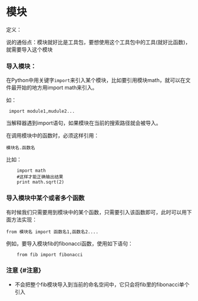 # 模块

定义：

说的通俗点：模块就好比是工具包，要想使用这个工具包中的工具\(就好比函数\)，就需要导入这个模块

### 导入模块：

在Python中用关键字`import`来引入某个模块，比如要引用模块math，就可以在文件最开始的地方用import math来引入。

如：

```
 import module1,mudule2...
```

当解释器遇到import语句，如果模块在当前的搜索路径就会被导入。

在调用模块中的函数时，必须这样引用：

```
模块名.函数名
```

比如：

```
    import math
    #这样才能正确输出结果
    print math.sqrt(2)
```

### 导入模块中某个或者多个函数

有时候我们只需要用到模块中的某个函数，只需要引入该函数即可，此时可以用下面方法实现：

```
from 模块名 import 函数名1,函数名2....
```

例如，要导入模块fib的fibonacci函数，使用如下语句：

```
    from fib import fibonacci
```

### 注意 {#注意}

* 不会把整个fib模块导入到当前的命名空间中，它只会将fib里的fibonacci单个引入



